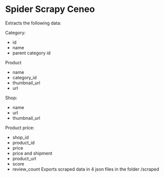 # Spider Scrapy Ceneo

Extracts the following data:

Category:
- id
- name
- parent category id

Product
- name
- category_id
- thumbnail_url
- url

Shop:
- name
- url
- thumbnail_url

Product price:
- shop_id
- product_id
- price
- price and shipment
- product_url
- score
- review_count
Exports scraped data  in 4 json files in the folder /scraped

